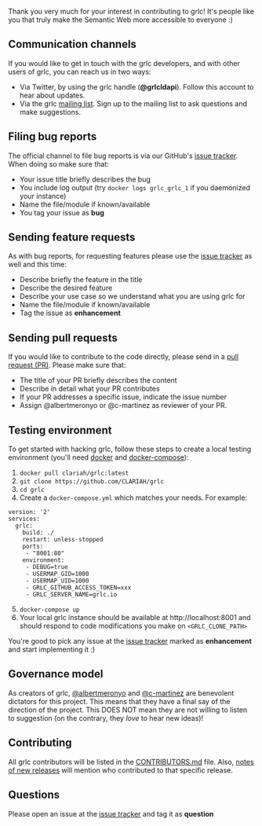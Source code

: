 <!--
SPDX-FileCopyrightText: 2022 Albert Meroño, Rinke Hoekstra, Carlos Martínez

SPDX-License-Identifier: MIT
-->

Thank you very much for your interest in contributing to grlc! It's people like you that truly make the Semantic Web more accessible to everyone :)

## Communication channels

If you would like to get in touch with the grlc developers, and with other users of grlc, you can reach us in two ways:
 - Via Twitter, by using the grlc handle (**@grlcldapi**). Follow this account to hear about updates.
 - Via the grlc [mailing list](https://groups.google.com/g/grlc-list/). Sign up to the mailing list to ask questions and make suggestions.

## Filing bug reports

The official channel to file bug reports is via our GitHub's [issue tracker](https://github.com/CLARIAH/grlc/issues). When doing so make sure that:
- Your issue title briefly describes the bug
- You include log output (try `docker logs grlc_grlc_1` if you daemonized your instance)
- Name the file/module if known/available
- You tag your issue as **bug**

## Sending feature requests

As with bug reports, for requesting features please use the [issue tracker](https://github.com/CLARIAH/grlc/issues) as well and this time:
- Describe briefly the feature in the title
- Describe the desired feature
- Describe your use case so we understand what you are using grlc for
- Name the file/module if known/available
- Tag the issue as **enhancement**

## Sending pull requests

If you would like to contribute to the code directly, please send in a [pull request (PR)](https://github.com/CLARIAH/grlc/pulls). Please make sure that:
 - The title of your PR briefly describes the content
 - Describe in detail what your PR contributes
 - If your PR addresses a specific issue, indicate the issue number
 - Assign @albertmeronyo or @c-martinez as reviewer of your PR.

## Testing environment

To get started with hacking grlc, follow these steps to create a local testing environment (you'll need [docker](https://www.docker.com/) and [docker-compose](https://docs.docker.com/compose/)):

1. `docker pull clariah/grlc:latest`
2. `git clone https://github.com/CLARIAH/grlc`
3. `cd grlc`
4. Create a `docker-compose.yml` which matches your needs. For example:
```
version: '2'
services:
  grlc:
    build: ./
    restart: unless-stopped
    ports:
     - "8001:80"
    environment:
     - DEBUG=true
     - USERMAP_GID=1000
     - USERMAP_UID=1000
     - GRLC_GITHUB_ACCESS_TOKEN=xxx
     - GRLC_SERVER_NAME=grlc.io
```

5. `docker-compose up`
6. Your local grlc instance should be available at http://localhost:8001 and should respond to code modifications you make on `<GRLC_CLONE_PATH>`

You're good to pick any issue at the  [issue tracker](https://github.com/CLARIAH/grlc/issues) marked as **enhancement** and start implementing it :)

## Governance model

As creators of grlc, [@albertmeronyo](https://github.com/albertmeronyo) and [@c-martinez](http://github.com/c-martinez) are benevolent dictators for this project. This means that they have a final say of the direction of the project. This DOES NOT mean they are not willing to listen to suggestion (on the contrary, they *love* to hear new ideas)!

## Contributing

All grlc contributors will be listed in the [CONTRIBUTORS.md](CONTRIBUTORS.md) file. Also, [notes of new releases](https://github.com/CLARIAH/grlc/releases) will mention who contributed to that specific release.

## Questions

Please open an issue at the [issue tracker](https://github.com/CLARIAH/grlc/issues) and tag it as **question**
